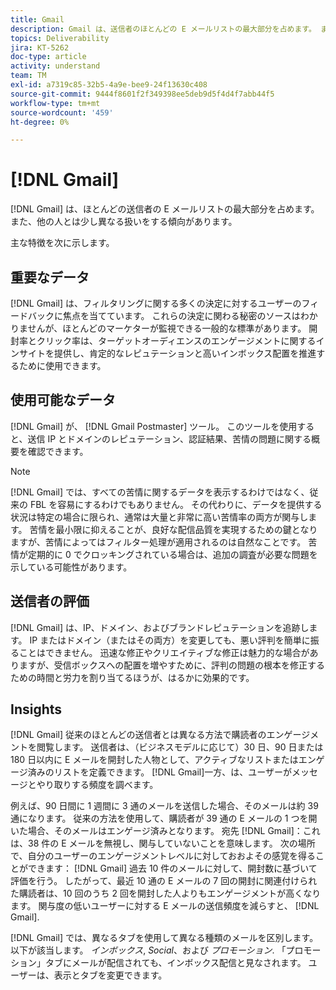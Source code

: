 ```yaml
---
title: Gmail
description: Gmail は、送信者のほとんどの E メールリストの最大部分を占めます。 また、他の人とは少し異なる扱いをする傾向があります。
topics: Deliverability
jira: KT-5262
doc-type: article
activity: understand
team: TM
exl-id: a7319c85-32b5-4a9e-bee9-24f13630c408
source-git-commit: 9444f8601f2f349398ee5deb9d5f4d4f7abb44f5
workflow-type: tm+mt
source-wordcount: '459'
ht-degree: 0%

---
```


# [!DNL Gmail]

[!DNL Gmail] は、ほとんどの送信者の E メールリストの最大部分を占めます。 また、他の人とは少し異なる扱いをする傾向があります。

主な特徴を次に示します。

## 重要なデータ

[!DNL Gmail] は、フィルタリングに関する多くの決定に対するユーザーのフィードバックに焦点を当てています。 これらの決定に関わる秘密のソースはわかりませんが、ほとんどのマーケターが監視できる一般的な標準があります。 開封率とクリック率は、ターゲットオーディエンスのエンゲージメントに関するインサイトを提供し、肯定的なレピュテーションと高いインボックス配置を推進するために使用できます。

## 使用可能なデータ

[!DNL Gmail] が、 [!DNL Gmail Postmaster] ツール。 このツールを使用すると、送信 IP とドメインのレピュテーション、認証結果、苦情の問題に関する概要を確認できます。

>[!NOTE]
>
>[!DNL Gmail] では、すべての苦情に関するデータを表示するわけではなく、従来の FBL を容易にするわけでもありません。 その代わりに、データを提供する状況は特定の場合に限られ、通常は大量と非常に高い苦情率の両方が関与します。 苦情を最小限に抑えることが、良好な配信品質を実現するための鍵となりますが、苦情によってはフィルター処理が適用されるのは自然なことです。 苦情が定期的に 0 でクロッキングされている場合は、追加の調査が必要な問題を示している可能性があります。

## 送信者の評価

[!DNL Gmail] は、IP、ドメイン、およびブランドレピュテーションを追跡します。 IP またはドメイン（またはその両方）を変更しても、悪い評判を簡単に振ることはできません。 迅速な修正やクリエイティブな修正は魅力的な場合がありますが、受信ボックスへの配置を増やすために、評判の問題の根本を修正するための時間と労力を割り当てるほうが、はるかに効果的です。

## Insights

[!DNL Gmail] 従来のほとんどの送信者とは異なる方法で購読者のエンゲージメントを閲覧します。 送信者は、（ビジネスモデルに応じて）30 日、90 日または 180 日以内に E メールを開封した人物として、アクティブなリストまたはエンゲージ済みのリストを定義できます。 [!DNL Gmail]一方、は、ユーザーがメッセージとやり取りする頻度を調べます。

例えば、90 日間に 1 週間に 3 通のメールを送信した場合、そのメールは約 39 通になります。 従来の方法を使用して、購読者が 39 通の E メールの 1 つを開いた場合、そのメールはエンゲージ済みとなります。 宛先 [!DNL Gmail]：これは、38 件の E メールを無視し、関与していないことを意味します。 次の場所で、自分のユーザーのエンゲージメントレベルに対しておおよその感覚を得ることができます： [!DNL Gmail] 過去 10 件のメールに対して、開封数に基づいて評価を行う。 したがって、最近 10 通の E メールの 7 回の開封に関連付けられた購読者は、10 回のうち 2 回を開封した人よりもエンゲージメントが高くなります。 関与度の低いユーザーに対する E メールの送信頻度を減らすと、 [!DNL Gmail].

[!DNL Gmail] では、異なるタブを使用して異なる種類のメールを区別します。 以下が該当します。 *インボックス*, *Social*、および *プロモーション*. 「プロモーション」タブにメールが配信されても、インボックス配信と見なされます。 ユーザーは、表示とタブを変更できます。
